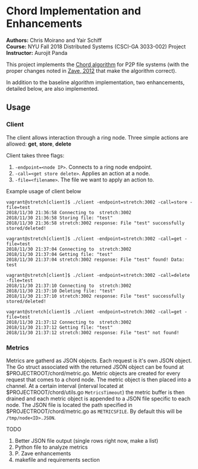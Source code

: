 # Chord Implementation and Enhancements
<!-- ![NYU logo](https://github.com/HotGiardiniera/BaseChord/blob/master/Images/nyu_logo.jpg =50x) -->

<b>Authors:</b> Chris Moirano and Yair Schiff \
<b>Course:</b> NYU Fall 2018 Distributed Systems (CSCI-GA 3033-002) Project\
<b>Instructor:</b> Aurojit Panda

This project implements the [Chord algorithm](https://pdos.csail.mit.edu/papers/ton:chord/paper-ton.pdf) for P2P file systems (with the proper changes noted in [Zave, 2012](https://arxiv.org/pdf/1502.06461.pdf) that make the algorithm correct).

In addition to the baseline algorithm implementation, two enhancements, detailed below, are also implemented.

## Usage
### Client

The client allows interaction through a ring node.
Three simple actions are allowed: <b>get</b>, <b>store</b>, <b>delete</b>

Client takes three flags:
1. `-endpoint=<node IP>`. Connects to a ring node endpoint.
2. `-call=<get store delete>`. Applies an action at a node.
3. `-file=<filename>`. The file we want to apply an action to.


Example usage of client below
```
vagrant@stretch[client]$ ./client -endpoint=stretch:3002 -call=store -file=test
2018/11/30 21:36:58 Connecting to  stretch:3002
2018/11/30 21:36:58 Storing file: "test"
2018/11/30 21:36:58 stretch:3002 response: File "test" successfully stored/deleted!

vagrant@stretch[client]$ ./client -endpoint=stretch:3002 -call=get -file=test
2018/11/30 21:37:04 Connecting to  stretch:3002
2018/11/30 21:37:04 Getting file: "test"
2018/11/30 21:37:04 stretch:3002 response: File "test" found! Data: test

vagrant@stretch[client]$ ./client -endpoint=stretch:3002 -call=delete -file=test
2018/11/30 21:37:10 Connecting to  stretch:3002
2018/11/30 21:37:10 Deleting file: "test"
2018/11/30 21:37:10 stretch:3002 response: File "test" successfully stored/deleted!

vagrant@stretch[client]$ ./client -endpoint=stretch:3002 -call=get -file=test
2018/11/30 21:37:12 Connecting to  stretch:3002
2018/11/30 21:37:12 Getting file: "test"
2018/11/30 21:37:12 stretch:3002 response: File "test" not found!
```


### Metrics
Metrics are gatherd as JSON objects. Each request is it's own JSON object. The Go struct associated with the returned JSON object can be found at $PROJECTROOT/chord/metric.go. Metric objects are created for every request that comes to a chord node. The metric object is then placed into a channel. At a certain interval (interval located at $PROJECTROOT/chord/utils.go `MetricsTimeout`) the metric buffer is then drained and each metric object is appended to a JSON file specific to each node. The JSON file is located the path specified in $PROJECTROOT/chord/metric.go as `METRICSFILE`. By default this will be `/tmp/node<ID>.JSON`.

TODO
1. Better JSON file output (single rows right now, make a list)
2. Python file to analyze metrics
3. P. Zave enhancements
4. makefile and requirements section
